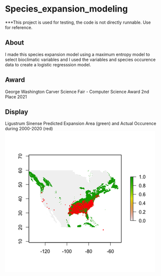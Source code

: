 # Species_expansion_modeling
 ***This project is used for testing, the code is not directly runnable. Use for reference.

## About
I made this species expansion model using a maximum entropy model to select bioclimatic variables and I used the variables and species occurence data to create a logistic regresssion model.

## Award
George Washington Carver Science Fair - Computer Science Award 2nd Place 2021

## Display
Ligustrum Sinense Predicted Expansion Area (green) and Actual Occurence during 2000-2020 (red)
![Image of ](https://github.com/TheoXiong7/Species_expansion_modeling/blob/main/lig.png?raw=true)
